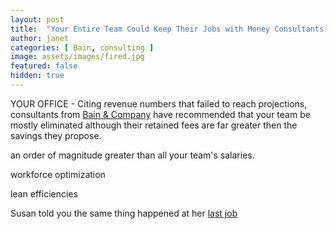```yaml
---
layout: post
title:  "Your Entire Team Could Keep Their Jobs with Money Consultants Got to Fire You"
author: janet
categories: [ Bain, consulting ]
image: assets/images/fired.jpg
featured: false
hidden: true
---
```


YOUR OFFICE - Citing revenue numbers that failed to reach projections, consultants from [Bain & Company](https://www.bain.com) have recommended that your team be mostly eliminated although their retained fees are far greater then the savings they propose.


an order of magnitude greater than all your team's salaries.

workforce optimization

lean efficiencies

Susan told you the same thing happened at her [last job](https://www.nytimes.com/2004/02/07/sports/80-layoffs-at-madison-square-garden.html)
